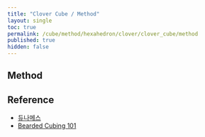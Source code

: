 ```yaml
---
title: "Clover Cube / Method"
layout: single
toc: true
permalink: /cube/method/hexahedron/clover/clover_cube/method
published: true
hidden: false
---
```


<head>
  <base target="_blank">
</head>



## Method



## Reference

- [듀나메스](https://youtu.be/aLxuKQLSemU)
- [Bearded Cubing 101](https://youtu.be/1XAsib2WW0k)

